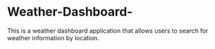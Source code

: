 # Weather-Dashboard-
This is a weather dashboard application that allows users to search for weather information by location.
